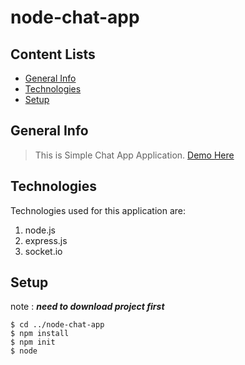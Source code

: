 # node-chat-app

## Content Lists
- [General Info](##general-info)
- [Technologies](##technologies)
- [Setup](##setup)

## General Info
> This is Simple Chat App Application. [Demo Here](https://chat-app-jad.herokuapp.com/)

## Technologies
Technologies used for this application are:
  1. node.js
  2. express.js
  3. socket.io

## Setup
 note : ***need to download project first***
```
$ cd ../node-chat-app
$ npm install
$ npm init
$ node 
```
